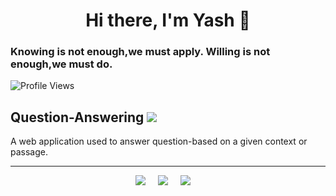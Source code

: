 <h1 align="center"> Hi there, I'm Yash 👋 </h1>

### Knowing is not enough,we must apply. Willing is not enough,we must do.
![Profile Views](https://komarev.com/ghpvc/?username=yashkim77)

## Question-Answering <a href="https://github.com/yashkim77/question-answering-web-app"><img src="https://img.icons8.com/wired/36/000000/link.png"/></a>

A web application used to answer question-based on a given context or passage.

--- 

<p align="center">
 <a href="https://www.linkedin.com/in/yashkimtani77/"><img src="https://img.shields.io/badge/linkedin-%230077B5.svg?&style=for-the-badge&logo=linkedin&logoColor=white" /></a>&nbsp;&nbsp;&nbsp;&nbsp;
<a href="https://www.instagram.com/yash_kimtani/"><img src="https://img.shields.io/badge/instagram-%23D14836.svg?&style=for-the-badge&logo=instagram&logoColor=white" /></a>&nbsp;&nbsp;&nbsp;&nbsp;
<a href="https://twitter.com/YKimtani"><img src="https://img.shields.io/badge/twitter-%231DA1F2.svg?&style=for-the-badge&logo=twitter&logoColor=white" /></a>&nbsp;&nbsp;&nbsp;&nbsp;
<p>

